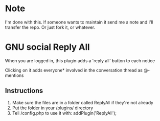 # Note

I'm done with this. If someone wants to maintain it send me a note and I'll transfer the repo. Or just fork it, or whatever.

GNU social Reply All
===========================

When you are logged in, this plugin adds a 'reply all' button to each notice

Clicking on it adds everyone* involved in the conversation thread as @-mentions

Instructions
---------

1. Make sure the files are in a folder called ReplyAll if they're not already
2. Put the folder in your /plugins/ directory
3. Tell /config.php to use it with: addPlugin('ReplyAll');
